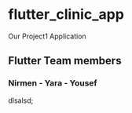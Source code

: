 # flutter_clinic_app

Our Project1 Application

## Flutter Team members

### Nirmen - Yara - Yousef
dlsalsd;
